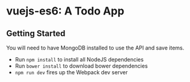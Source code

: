 # vuejs-es6: A Todo App

## Getting Started
You will need to have MongoDB installed to use the API and save items.
* Run `npm install` to install all NodeJS dependencies
* Run `bower install` to download bower dependencies
* `npm run dev` fires up the Webpack dev server
